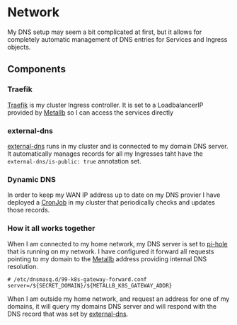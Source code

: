 # Network

My DNS setup may seem a bit complicated at first, but it allows for completely automatic management of DNS entries for Services and Ingress objects.

## Components

### Traefik

[Traefik](https://github.com/traefik/traefik) is my cluster Ingress controller. It is set to a LoadbalancerIP provided by [Metallb](https://github.com/metallb/metallb) so I can access the services directly

### external-dns

[external-dns](https://github.com/kubernetes-sigs/external-dns) runs in my cluster and is connected to my domain DNS server. It automatically manages records for all my Ingresses taht have the `external-dns/is-public: true` annotation set.

### Dynamic DNS

In order to keep my WAN IP address up to date on my DNS provier I have deployed a [CronJob](https://github.com/mrmarble/home-ops/tree/main/cluster/apps/networking/cloudflare-ddns/cron-job.yaml) in my cluster that periodically checks and updates those records.

### How it all works together

When I am connected to my home network, my DNS server is set to [pi-hole](https://github.com/pi-hole/pi-hole) that is running on my network. I have configured it forward all requests pointing to my domain to the [Metallb](https://github.com/metallb/metallb) address providing internal DNS resolution.

```
# /etc/dnsmasq.d/99-k8s-gateway-forward.conf
server=/${SECRET_DOMAIN}/${METALLB_K8S_GATEWAY_ADDR}
```

When I am outside my home network, and request an address for one of my domains, it will query my domains DNS server and will respond with the DNS record that was set by [external-dns](https://github.com/kubernetes-sigs/external-dns).

